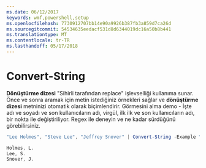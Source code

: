 ```yaml
---
ms.date: 06/12/2017
keywords: wmf,powershell,setup
ms.openlocfilehash: 7730912707bb14e90a9926b387fb3a859d7ca26d
ms.sourcegitcommit: 54534635eedacf531d8d6344019dc16a50b8b441
ms.translationtype: MT
ms.contentlocale: tr-TR
ms.lasthandoff: 05/17/2018
---
```

# <a name="convert-string"></a>Convert-String
**Dönüştürme dizesi** "Sihirli tarafından replace" işlevselliği kullanıma sunar. Önce ve sonra aramak için metin istediğiniz örnekleri sağlar ve **dönüştürme dizesi** metninizi otomatik olarak biçimlendirir. Görmesini alma demo - İşte adı ve soyadı ve son kullanıcıların adı, virgül, ilk ilk ve son kullanıcıların adı, bir nokta ile değiştiriliyor. Regex ile deneyin ve ne kadar sürdüğünü görebilirsiniz.

```powershell
"Lee Holmes", "Steve Lee", "Jeffrey Snover" | Convert-String -Example "Bill Gates=Gates, B.","John Smith=Smith, J."

Holmes, L.
Lee, S.
Snover, J.
```

